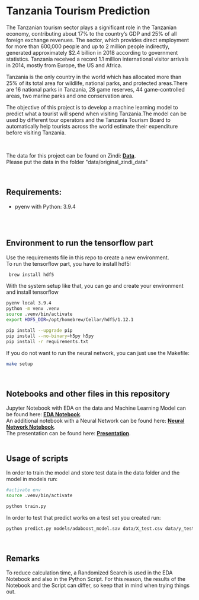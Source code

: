 # Tanzania Tourism Prediction
The Tanzanian tourism sector plays a significant role in the Tanzanian economy, contributing about 17% to the country’s GDP and 25% of all foreign exchange revenues. The sector, which provides direct employment for more than 600,000 people and up to 2 million people indirectly, generated approximately $2.4 billion in 2018 according to government statistics. Tanzania received a record 1.1 million international visitor arrivals in 2014, mostly from Europe, the US and Africa.

Tanzania is the only country in the world which has allocated more than 25% of its total area for wildlife, national parks, and protected areas.There are 16 national parks in Tanzania, 28 game reserves, 44 game-controlled areas, two marine parks and one conservation area.

The objective of this project is to develop a machine learning model to predict what a tourist will spend when visiting Tanzania.The model can be used by different tour operators and the Tanzania Tourism Board to automatically help tourists across the world estimate their expenditure before visiting Tanzania.

</br>


The data for this project can be found on Zindi: **[Data](https://zindi.africa/competitions/tanzania-tourism-prediction)**.
</br>
Please put the data in the folder "data/original_zindi_data"

</br>


## Requirements:
- pyenv with Python: 3.9.4
</br>
</br>


## Environment to run the tensorflow part
Use the requirements file in this repo to create a new environment.
</br>
To run the tensorflow part, you have to install hdf5:

```BASH
 brew install hdf5
```
With the system setup like that, you can go and create your environment and install tensorflow

```BASH
pyenv local 3.9.4
python -m venv .venv
source .venv/bin/activate
export HDF5_DIR=/opt/homebrew/Cellar/hdf5/1.12.1

pip install --upgrade pip
pip install --no-binary=h5py h5py
pip install -r requirements.txt
```

If you do not want to run the neural network, you can just use the Makefile:
```BASH
make setup 
```


</br>

## Notebooks and other files in this repository
Jupyter Notebook with EDA on the data and Machine Learning Model can be found here: **[EDA Notebook](EDA-tanzania-tourism.ipynb)**.
</br>
An additional notebook with a Neural Network can be found here: **[Neural Network Notebook](tanzania-tourism-neural-network.ipynb)**.
</br>
The presentation can be found here: **[Presentation](Tanzania_Tourism_Presentation.pdf)**.
</br></br>

## Usage of scripts

In order to train the model and store test data in the data folder and the model in models run:

```bash
#activate env
source .venv/bin/activate

python train.py  
```

In order to test that predict works on a test set you created run:

```bash
python predict.py models/adaboost_model.sav data/X_test.csv data/y_test.csv
```
</br>

## Remarks
To reduce calculation time, a Randomized Search is used in the EDA Notebook and also in the Python Script. For this reason, the results of the Notebook and the Script can differ, so keep that in mind when trying things out.